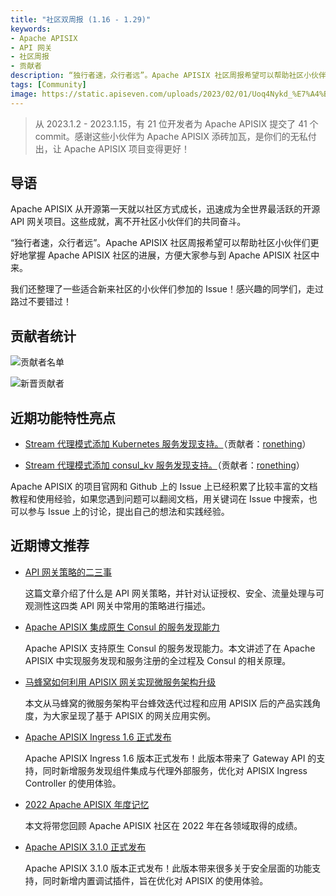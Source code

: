 ```yaml
---
title: "社区双周报 (1.16 - 1.29)"
keywords: 
- Apache APISIX
- API 网关
- 社区周报
- 贡献者
description: “独行者速，众行者远”。Apache APISIX 社区周报希望可以帮助社区小伙伴们更好地掌握 Apache APISIX 社区的进展，方便大家参与到 Apache APISIX 社区中来。
tags: [Community]
image: https://static.apiseven.com/uploads/2023/02/01/Uoq4Nykd_%E7%A4%BE%E5%8C%BA%E5%8F%8C%E5%91%A8%E6%8A%A5-%E5%A4%B4%E5%9B%BE-02%E5%91%A8.png
---
```


> 从 2023.1.2 - 2023.1.15，有 21 位开发者为 Apache APISIX 提交了 41 个 commit。感谢这些小伙伴为 Apache APISIX 添砖加瓦，是你们的无私付出，让 Apache APISIX 项目变得更好！

<!--truncate-->

## 导语

Apache APISIX 从开源第一天就以社区方式成长，迅速成为全世界最活跃的开源 API 网关项目。这些成就，离不开社区小伙伴们的共同奋斗。

“独行者速，众行者远”。Apache APISIX 社区周报希望可以帮助社区小伙伴们更好地掌握 Apache APISIX 社区的进展，方便大家参与到 Apache APISIX 社区中来。

我们还整理了一些适合新来社区的小伙伴们参加的 Issue！感兴趣的同学们，走过路过不要错过！

## 贡献者统计

![贡献者名单](https://static.apiseven.com/uploads/2023/02/01/AL9SEc50_%E7%A4%BE%E5%8C%BA%E5%8F%8C%E5%91%A8%E6%8A%A5-%E8%B4%A1%E7%8C%AE%E8%80%85%E6%B5%B7%E6%8A%A5-02%E5%91%A8.png)

![新晋贡献者](https://static.apiseven.com/uploads/2023/02/01/jQX92Uq2_%E7%A4%BE%E5%8C%BA%E5%8F%8C%E5%91%A8%E6%8A%A5-%E6%96%B0%E6%99%8B%E6%B5%B7%E6%8A%A5-02%E5%91%A8.png)

## 近期功能特性亮点

- [Stream 代理模式添加 Kubernetes 服务发现支持。](https://github.com/apache/apisix/pull/8640)（贡献者：[ronething](https://github.com/ronething)）

- [Stream 代理模式添加 consul_kv 服务发现支持。](https://github.com/apache/apisix/pull/8640)（贡献者：[ronething](https://github.com/ronething)）

Apache APISIX 的项目官网和 Github 上的 Issue 上已经积累了比较丰富的文档教程和使用经验，如果您遇到问题可以翻阅文档，用关键词在 Issue 中搜索，也可以参与 Issue 上的讨论，提出自己的想法和实践经验。

## 近期博文推荐

- [API 网关策略的二三事](https://apisix.apache.org/zh/blog/2023/01/30/something-about-api-gateway-policy/)

    这篇文章介绍了什么是 API 网关策略，并针对认证授权、安全、流量处理与可观测性这四类 API 网关中常用的策略进行描述。

- [Apache APISIX 集成原生 Consul 的服务发现能力](https://apisix.apache.org/zh/blog/2023/01/18/consul-with-apisix/)

    Apache APISIX 支持原生 Consul 的服务发现能力。本文讲述了在 Apache APISIX 中实现服务发现和服务注册的全过程及 Consul 的相关原理。

- [马蜂窝如何利用 APISIX 网关实现微服务架构升级](https://apisix.apache.org/zh/blog/2023/01/15/mafengwo-with-apisix/)

    本文从马蜂窝的微服务架构平台蜂效迭代过程和应用 APISIX 后的产品实践角度，为大家呈现了基于 APISIX 的网关应用实例。

- [Apache APISIX Ingress 1.6 正式发布](https://apisix.apache.org/zh/blog/2023/01/10/release-apisix-ingress-1.6/)

    Apache APISIX Ingress 1.6 版本正式发布！此版本带来了 Gateway API 的支持，同时新增服务发现组件集成与代理外部服务，优化对 APISIX Ingress Controller 的使用体验。

- [2022 Apache APISIX 年度记忆](https://apisix.apache.org/zh/blog/2023/01/02/2022-summary/)

    本文将带您回顾 Apache APISIX 社区在 2022 年在各领域取得的成绩。

- [Apache APISIX 3.1.0 正式发布](https://apisix.apache.org/zh/blog/2022/12/30/release-apache-apisix-3.1.0/)

    Apache APISIX 3.1.0 版本正式发布！此版本带来很多关于安全层面的功能支持，同时新增内置调试插件，旨在优化对 APISIX 的使用体验。
